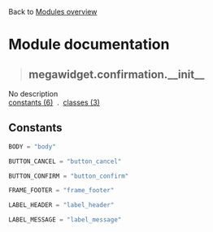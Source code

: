 Back to [Modules overview](https://github.com/pyrustic/megawidget/blob/master/docs/modules/README.md)
  
# Module documentation
>## megawidget.confirmation.\_\_init\_\_
No description
<br>
[constants (6)](https://github.com/pyrustic/megawidget/blob/master/docs/modules/content/megawidget.confirmation.__init__/constants.md) &nbsp;.&nbsp; [classes (3)](https://github.com/pyrustic/megawidget/blob/master/docs/modules/content/megawidget.confirmation.__init__/classes.md)


## Constants
```python
BODY = "body"

BUTTON_CANCEL = "button_cancel"

BUTTON_CONFIRM = "button_confirm"

FRAME_FOOTER = "frame_footer"

LABEL_HEADER = "label_header"

LABEL_MESSAGE = "label_message"

```

